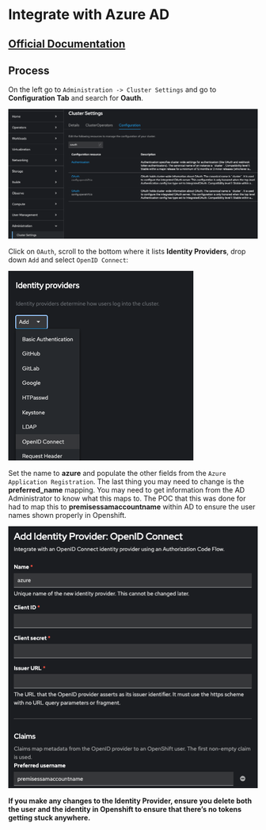 # Integrate with Azure AD

## [Official Documentation](https://docs.openshift.com/container-platform/4.14/authentication/identity_providers/configuring-oidc-identity-provider.html)

## Process

On the left go to `Administration -> Cluster Settings` and go to **Configuration Tab** and search for **Oauth**.


![azure-oauth](../../../images/azure-oauth.png)



Click on `OAuth`, scroll to the bottom where it lists **Identity Providers**, drop down `Add` and select `OpenID Connect`:

![azure-oauth](/docs/images/azure-addProvider.png)


Set the name to **azure** and populate the other fields from the `Azure Application Registration`.  The last thing you may need to change is the **preferred_name** mapping.  You may need to get information from the AD Administrator to know what this maps to.  The POC that this was done for had to map this to **premisessamaccountname** within AD to ensure the user names shown properly in Openshift.


![azure-oauth](/docs/images/azure-openIDConnect.png)

**If you make any changes to the Identity Provider, ensure you delete both the user and the identity in Openshift to ensure that there’s no tokens getting stuck anywhere.**
